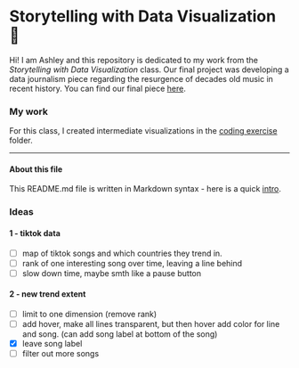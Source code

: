 # Storytelling with Data Visualization 🦕

Hi! I am Ashley and this repository is dedicated to my work from the *Storytelling with Data Visualization* class. Our final project was developing a data journalism piece regarding the resurgence of decades old music in recent history. You can find our final piece [here](https://ash-jyc.github.io/sdv-student/coding-exercises/website).

### My work

For this class, I created intermediate visualizations in the [coding exercise](coding-exercises/) folder. 


---
#### About this file
This README.md file is written in Markdown syntax - here is a quick [intro](https://guides.github.com/features/mastering-markdown/).


### Ideas
#### 1 - tiktok data

* [ ] map of tiktok songs and which countries they trend in.
* [ ] rank of one interesting song over time, leaving a line behind
* [ ] slow down time, maybe smth like a pause button
#### 2 - new trend extent
* [ ] limit to one dimension (remove rank)
* [ ] add hover, make all lines transparent, but then hover add color for line and song. (can add song label at bottom of the song)
* [X] leave song label
* [ ] filter out more songs
